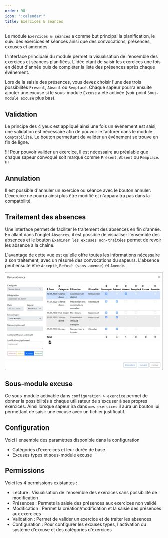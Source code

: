 ```yaml
---
order: 90
icon: ":calendar:"
title: Exercices & séances
---
```


Le module `Exercices & séances` a comme but principal la planification, le suivi des exercices et séances ainsi que des convocations, présences, excuses et amendes.

L'interface principale du module permet la visualisation de l'ensemble des exercices et séances planifiées. L'idée étant de saisir les exercices une fois en début d'année puis de compléter la liste des présences après chaque événement.

Lors de la saisie des présences, vous devez choisir l'une des trois possibilités `Présent`, `Absent` ou `Remplacé`.
Chaque sapeur pourra ensuite ajouter une excuse si le sous-module `Excuse` a été activée (voir point `Sous-module excuse` plus bas).

<!-- TODO: Heures supp pour exercice -->

## Validation

Le principe des 4 yeux est appliqué ainsi une fois un événement est saisi, une validation est nécessaire afin de pouvoir le facturer dans le module `Comptabilité`.
Le bouton permettant de valider un événement se trouve en fin de ligne.

!!!
Pour pouvoir valider un exercice, il est nécessaire au préalable que chaque sapeur convoqué soit marqué comme `Présent`, `Absent` ou `Remplacé`.
!!!

## Annulation

Il est possible d'annuler un exercice ou séance avec le bouton annuler.
L'exercice ne pourra ainsi plus être modifié et n'apparaitra pas dans la compatbilité.

## Traitement des absences

Une interface permet de faciliter le traitement des absences en fin d'année.
En allant dans l'onglet `Absences`, il est possible de visualiser l'ensemble des absences et le bouton `Examiner les excuses non-traitées` permet de revoir les absence à la chaîne.

L'avantage de cette vue est qu'elle offre toutes les informations nécessaire à son traitement, avec un résumé des convocations du sapeurs. L'absence peut ensuite être `Accepté`, `Refusé (sans amende)` et `Amendé`.

![Fenêtre de traitement des absences](../images/modal-revue-absence.jpg)

## Sous-module excuse

Ce sous-module activable dans `configuration > exercice` permet de donner la possibilités à chaque utilisateur de s'excuser à ses propres exercices.
Ainsi lorsque sapeur ira dans `mes exercices` il aura un bouton lui permettant de saisir une excuse avec un fichier justificatif.

## Configuration

Voici l'ensemble des paramètres disponible dans la configuration

- Catégories d'exercices et leur durée de base
- Excuses types et sous-module excuse

## Permissions

Voici les 4 permissions existantes :

- Lecture : Visualisation de l'ensemble des exercices sans possibilité de modification
- Présences : Permets la saisie des présences aux exercices non validé
- Modification : Permet la création/modification et la saisie des présences aux exercices
- Validation : Permet de valider un exercice et de traiter les absences
- Configuration : Pour configurer les excuses types, l'activation du système d'excuse et des catégories d'exercices
